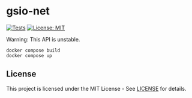 # gsio-net
[![Tests](https://github.com/seemueller-io/gsio-net/actions/workflows/main.yml/badge.svg)](https://github.com/seemueller-io/gsio-net/actions/workflows/main.yml)
[![License: MIT](https://img.shields.io/badge/License-MIT-green.svg)](https://opensource.org/licenses/MIT)

Warning: This API is unstable.

```shell
docker compose build
docker compose up
```

## License

This project is licensed under the MIT License - See [LICENSE](./LICENSE) for details.
